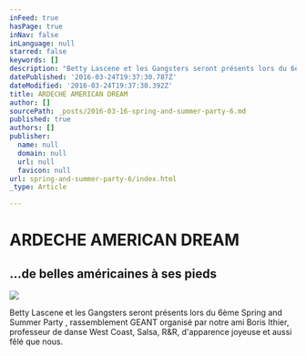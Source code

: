 ```yaml
---
inFeed: true
hasPage: true
inNav: false
inLanguage: null
starred: false
keywords: []
description: "Betty Lascene et les Gangsters seront présents lors du 6ème Spring and Summer Party , rassemblement GEANT organisé par notre ami Boris Ithier, professeur de danse West Coast, Salsa, R&R, d'apparence joyeuse et aussi fêlé que nous."
datePublished: '2016-03-24T19:37:30.787Z'
dateModified: '2016-03-24T19:37:30.392Z'
title: ARDECHE AMERICAN DREAM
author: []
sourcePath: _posts/2016-03-16-spring-and-summer-party-6.md
published: true
authors: []
publisher:
  name: null
  domain: null
  url: null
  favicon: null
url: spring-and-summer-party-6/index.html
_type: Article

---
```

# ARDECHE AMERICAN DREAM

## ...de belles américaines à ses pieds
![](https://s3-us-west-2.amazonaws.com/the-grid-img/p/5b4e342e53636667d84af1a92f70312c96895c01.jpg)

Betty Lascene et les Gangsters seront présents lors du 6ème Spring and Summer Party , rassemblement GEANT organisé par notre ami Boris Ithier, professeur de danse West Coast, Salsa, R&R, d'apparence joyeuse et aussi fêlé que nous.